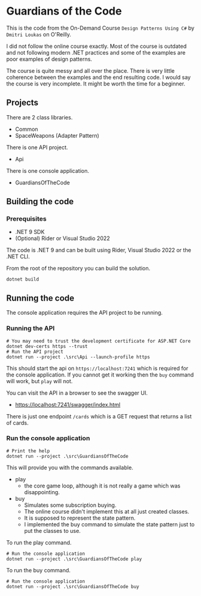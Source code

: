 # Guardians of the Code

This is the code from the On-Demand Course `Design Patterns Using C#` by `Dmitri Loukas` on O'Reilly.

I did not follow the online course exactly. Most of the course is outdated and not following modern .NET practices and some of the examples are poor examples of design patterns.

The course is quite messy and all over the place.  There is very little coherence between the examples and the end resulting code. I would say the course is very incomplete.  It might be worth the time for a beginner.

## Projects

There are 2 class libraries.
- Common
- SpaceWeapons (Adapter Pattern)

There is one API project.
- Api

There is one console application.
- GuardiansOfTheCode


## Building the code

### Prerequisites
- .NET 9 SDK
- (Optional) Rider or Visual Studio 2022

The code is .NET 9 and can be built using Rider, Visual Studio 2022 or the .NET CLI.

From the root of the repository you can build the solution.
```shell
dotnet build
```

## Running the code

The console application requires the API project to be running.

### Running the API

```shell
# You may need to trust the development certificate for ASP.NET Core
dotnet dev-certs https --trust
# Run the API project
dotnet run --project .\src\Api --launch-profile https
```
This should start the api on `https://localhost:7241` which is required for the console application.  If you cannot get it working then the `buy` command will work, but `play` will not.

You can visit the API in a browser to see the swagger UI.
- [https://localhost:7241/swagger/index.html](https://localhost:7241/swagger/index.html)

There is just one endpoint `/cards` which is a GET request that returns a list of cards.

### Run the console application

```shell
# Print the help
dotnet run --project .\src\GuardiansOfTheCode
```

This will provide you with the commands available.
- play
  - the core game loop, although it is not really a game which was disappointing.
- buy
  - Simulates some subscription buying.
  - The online course didn't implement this at all just created classes.
  - It is supposed to represent the state pattern.
  - I implemented the buy command to simulate the state pattern just to put the classes to use.


To run the play command.
```shell
# Run the console application
dotnet run --project .\src\GuardiansOfTheCode play
```

To run the buy command.
```shell
# Run the console application
dotnet run --project .\src\GuardiansOfTheCode buy
```
